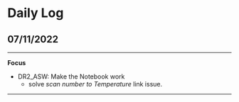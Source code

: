 # Daily Log


## 07/11/2022

***
**Focus**

- DR2_ASW: Make the Notebook work
    - solve *scan number to Temperature* link issue.
***




